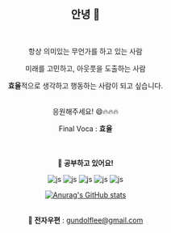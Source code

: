 <div align = "center">
  <h2>안녕 👋</h2>

  <br>

  항상 의미있는 무언가를 하고 있는 사람
  <br>

  미래를 고민하고, 아웃풋을 도출하는 사람
  <br>

  <b>효율</b>적으로 생각하고 행동하는 사람이 되고 싶습니다.
  <br>
  <br>

  응원해주세요! 😄🔥🔥🔥
  <br>

  Final Voca : <b>효율</b>
  <br>
  <br>
  <br>

  <b>👀 공부하고 있어요!</b>

  ![js](https://img.shields.io/badge/JavaScript-F7DF1E?style=for-the-badge&logo=JavaScript&logoColor=white)
  ![js](https://img.shields.io/badge/Python-3776AB?style=for-the-badge&logo=python&logoColor=white)
  ![js](https://img.shields.io/badge/C%2B%2B-00599C?style=for-the-badge&logo=c%2B%2B&logoColor=white)
  ![js](https://img.shields.io/badge/Markdown-000000?style=for-the-badge&logo=markdown&logoColor=white)
  ![js](https://img.shields.io/badge/R-276DC3?style=for-the-badge&logo=r&logoColor=white)
  <br>

  [![Anurag's GitHub stats](https://github-readme-stats.vercel.app/api?username=gundolflee)](https://github.com/anuraghazra/github-readme-stats)
  <br>
  <br>

  <b>📧 전자우편</b> : gundolflee@gmail.com
</div>